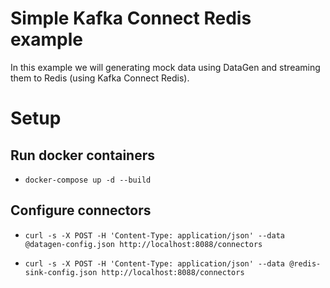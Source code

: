 # Simple Kafka Connect Redis example
In this example we will generating mock data using DataGen and streaming them to Redis (using Kafka Connect Redis).

# Setup

## Run docker containers

* `docker-compose up -d --build`

## Configure connectors

* `curl -s -X POST -H 'Content-Type: application/json' --data @datagen-config.json http://localhost:8088/connectors`

* `curl -s -X POST -H 'Content-Type: application/json' --data @redis-sink-config.json http://localhost:8088/connectors`
